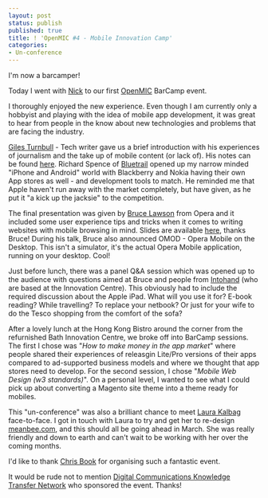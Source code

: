 ```yaml
---
layout: post
status: publish
published: true
title: ! 'OpenMIC #4 - Mobile Innovation Camp'
categories:
- Un-conference
---
```

I'm now a barcamper!

Today I went with <a href="http://www.nicksays.co.uk">Nick</a> to our first <a href="http://openmicamp.ning.com">OpenMIC</a> BarCamp event.

I thoroughly enjoyed the new experience.  Even though I am currently only a hobbyist and playing with the idea of mobile app development, it was great to hear from people in the know about new technologies and problems that are facing the industry.

<a href="http://gilest.org/">Giles Turnbull</a> - Tech writer gave us a brief introduction with his experiences of journalism and the take up of mobile content (or lack of).  His notes can be found <a href="http://gilest.org/file/openmictalk.txt">here</a>.  Richard Spence of <a href="http://bluetrail.co.uk/">Bluetrail</a> opened up my narrow minded "iPhone and Android" world with Blackberry and Nokia having their own App stores as well - and development tools to match.  He reminded me that Apple haven't run away with the market completely, but have given, as he put it "a kick up the jacksie" to the competition.  

The final presentation was given by <a href="http://www.brucelawson.co.uk/">Bruce Lawson</a> from Opera and it included some user experience tips and tricks when it comes to writing websites with mobile browsing in mind.  Slides are available <a href="http://www.slideshare.net/brucelawson/practical-tips-for-mobile-widget-development-3156151">here</a>, thanks Bruce!  During his talk, Bruce also announced OMOD - Opera Mobile on the Desktop.  This isn't a simulator, it's the actual Opera Mobile application, running on your desktop. Cool!

Just before lunch, there was a panel Q&A session which was opened up to the audience with questions aimed at Bruce and people from <a href="http://www.intohand.com/">Intohand</a> (who are based at the Innovation Centre).  This obviously had to include the required discussion about the Apple iPad.  What will you use it for? E-book reading? While travelling? To replace your netbook?  Or just for your wife to do the Tesco shopping from the comfort of the sofa?

After a lovely lunch at the Hong Kong Bistro around the corner from the refurnished Bath Innovation Centre, we broke off into BarCamp sessions.  The first I chose was "<em>How to make money in the app market</em>" where people shared their experiences of releasgin Lite/Pro versions of their apps compared to ad-supported business models and where we thought that app stores need to develop.  For the second session, I chose "<em>Mobile Web Design (w3 standards)</em>".  On a personal level, I wanted to see what I could pick up about converting a Magento site theme into a theme ready for mobiles.  

This "un-conference" was also a brilliant chance to meet <a href="http://laurakalbag.com/">Laura Kalbag</a> face-to-face.  I got in touch with Laura to try and get her to re-design <a href="http://www.meanbee.com">meanbee.com</a>, and this should all be going ahead in March.  She was really friendly and down to earth and can't wait to be working with her over the coming months.

I'd like to thank <a href="https://twitter.com/bookmeister">Chris Book</a> for organising such a fantastic event.

It would be rude not to mention <a href="http://www.dcktn.org.uk/">Digital Communications Knowledge Transfer Network</a> who sponsored the event.  Thanks!
